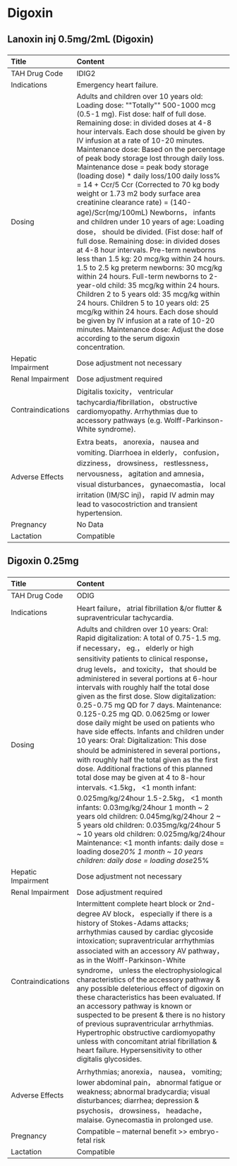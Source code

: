 # Digoxin

## Lanoxin inj 0.5mg/2mL (Digoxin)

##### 

| Title              | Content                                                                                                                                                                                                                                                                                                                                                                                                                                                                                                                                                                                                                                                                                                                                                                                                                                                                                                                                                                                                                                                                                                                                                                                                         |
|:-------------------|:----------------------------------------------------------------------------------------------------------------------------------------------------------------------------------------------------------------------------------------------------------------------------------------------------------------------------------------------------------------------------------------------------------------------------------------------------------------------------------------------------------------------------------------------------------------------------------------------------------------------------------------------------------------------------------------------------------------------------------------------------------------------------------------------------------------------------------------------------------------------------------------------------------------------------------------------------------------------------------------------------------------------------------------------------------------------------------------------------------------------------------------------------------------------------------------------------------------|
| TAH Drug Code      | IDIG2                                                                                                                                                                                                                                                                                                                                                                                                                                                                                                                                                                                                                                                                                                                                                                                                                                                                                                                                                                                                                                                                                                                                                                                                           |
| Indications        | Emergency heart failure.                                                                                                                                                                                                                                                                                                                                                                                                                                                                                                                                                                                                                                                                                                                                                                                                                                                                                                                                                                                                                                                                                                                                                                                        |
| Dosing             | Adults and children over 10 years old: Loading dose: ""Totally"" 500-1000 mcg (0.5-1 mg). Fist dose: half of full dose. Remaining dose: in divided doses at 4-8 hour intervals. Each dose should be given by IV infusion at a rate of 10-20 minutes. Maintenance dose: Based on the percentage of peak body storage lost through daily loss. Maintenance dose = peak body storage (loading dose) * daily loss/100 daily loss% = 14 + Ccr/5 Ccr (Corrected to 70 kg body weight or 1.73 m2 body surface area creatinine clearance rate) = (140-age)/Scr(mg/100mL) Newborns， infants and children under 10 years of age: Loading dose， should be divided. (Fist dose: half of full dose. Remaining dose: in divided doses at 4-8 hour intervals. Pre-term newborns less than 1.5 kg: 20 mcg/kg within 24 hours. 1.5 to 2.5 kg preterm newborns: 30 mcg/kg within 24 hours. Full-term newborns to 2-year-old child: 35 mcg/kg within 24 hours. Children 2 to 5 years old: 35 mcg/kg within 24 hours. Children 5 to 10 years old: 25 mcg/kg within 24 hours. Each dose should be given by IV infusion at a rate of 10-20 minutes. Maintenance dose: Adjust the dose according to the serum digoxin concentration. |
| Hepatic Impairment | Dose adjustment not necessary                                                                                                                                                                                                                                                                                                                                                                                                                                                                                                                                                                                                                                                                                                                                                                                                                                                                                                                                                                                                                                                                                                                                                                                   |
| Renal Impairment   | Dose adjustment required                                                                                                                                                                                                                                                                                                                                                                                                                                                                                                                                                                                                                                                                                                                                                                                                                                                                                                                                                                                                                                                                                                                                                                                        |
| Contraindications  | Digitalis toxicity， ventricular tachycardia/fibrillation， obstructive cardiomyopathy. Arrhythmias due to accessory pathways (e.g. Wolff-Parkinson-White syndrome).                                                                                                                                                                                                                                                                                                                                                                                                                                                                                                                                                                                                                                                                                                                                                                                                                                                                                                                                                                                                                                            |
| Adverse Effects    | Extra beats， anorexia， nausea and vomiting. Diarrhoea in elderly， confusion， dizziness， drowsiness， restlessness， nervousness， agitation and amnesia， visual disturbances， gynaecomastia， local irritation (IM/SC inj)， rapid IV admin may lead to vasocostriction and transient hypertension.                                                                                                                                                                                                                                                                                                                                                                                                                                                                                                                                                                                                                                                                                                                                                                                                                                                                                                      |
| Pregnancy          | No Data                                                                                                                                                                                                                                                                                                                                                                                                                                                                                                                                                                                                                                                                                                                                                                                                                                                                                                                                                                                                                                                                                                                                                                                                         |
| Lactation          | Compatible                                                                                                                                                                                                                                                                                                                                                                                                                                                                                                                                                                                                                                                                                                                                                                                                                                                                                                                                                                                                                                                                                                                                                                                                      |

## Digoxin 0.25mg

##### 

| Title              | Content                                                                                                                                                                                                                                                                                                                                                                                                                                                                                                                                                                                                                                                                                                                                                                                                                                                                                                                                                                                                                                                                                                                      |
|:-------------------|:-----------------------------------------------------------------------------------------------------------------------------------------------------------------------------------------------------------------------------------------------------------------------------------------------------------------------------------------------------------------------------------------------------------------------------------------------------------------------------------------------------------------------------------------------------------------------------------------------------------------------------------------------------------------------------------------------------------------------------------------------------------------------------------------------------------------------------------------------------------------------------------------------------------------------------------------------------------------------------------------------------------------------------------------------------------------------------------------------------------------------------|
| TAH Drug Code      | ODIG                                                                                                                                                                                                                                                                                                                                                                                                                                                                                                                                                                                                                                                                                                                                                                                                                                                                                                                                                                                                                                                                                                                         |
| Indications        | Heart failure， atrial fibrillation &/or flutter & supraventricular tachycardia.                                                                                                                                                                                                                                                                                                                                                                                                                                                                                                                                                                                                                                                                                                                                                                                                                                                                                                                                                                                                                                             |
| Dosing             | Adults and children over 10 years: Oral: Rapid digitalization: A total of 0.75-1.5 mg. if necessary， eg.， elderly or high sensitivity patients to clinical response， drug levels， and toxicity， that should be administered in several portions at 6-hour intervals with roughly half the total dose given as the first dose. Slow digitalization: 0.25-0.75 mg QD for 7 days. Maintenance: 0.125-0.25 mg QD. 0.0625mg or lower dose daily might be used on patients who have side effects. Infants and children under 10 years: Oral: Digitalization: This dose should be administered in several portions， with roughly half the total given as the first dose. Additional fractions of this planned total dose may be given at 4 to 8-hour intervals. <1.5kg， <1 month infant: 0.025mg/kg/24hour 1.5-2.5kg， <1 month infants: 0.03mg/kg/24hour 1 month ~ 2 years old children: 0.045mg/kg/24hour 2 ~ 5 years old children: 0.035mg/kg/24hour 5 ~ 10 years old children: 0.025mg/kg/24hour Maintenance: <1 month infants: daily dose = loading dose*20% 1 month ~ 10 years children: daily dose = loading dose*25% |
| Hepatic Impairment | Dose adjustment not necessary                                                                                                                                                                                                                                                                                                                                                                                                                                                                                                                                                                                                                                                                                                                                                                                                                                                                                                                                                                                                                                                                                                |
| Renal Impairment   | Dose adjustment required                                                                                                                                                                                                                                                                                                                                                                                                                                                                                                                                                                                                                                                                                                                                                                                                                                                                                                                                                                                                                                                                                                     |
| Contraindications  | Intermittent complete heart block or 2nd-degree AV block， especially if there is a history of Stokes-Adams attacks; arrhythmias caused by cardiac glycoside intoxication; supraventricular arrhythmias associated with an accessory AV pathway， as in the Wolff-Parkinson-White syndrome， unless the electrophysiological characteristics of the accessory pathway & any possible deleterious effect of digoxin on these characteristics has been evaluated. If an accessory pathway is known or suspected to be present & there is no history of previous supraventricular arrhythmias. Hypertrophic obstructive cardiomyopathy unless with concomitant atrial fibrillation & heart failure. Hypersensitivity to other digitalis glycosides.                                                                                                                                                                                                                                                                                                                                                                             |
| Adverse Effects    | Arrhythmias; anorexia， nausea， vomiting; lower abdominal pain， abnormal fatigue or weakness; abnormal bradycardia; visual disturbances; diarrhea; depression & psychosis， drowsiness， headache， malaise. Gynecomastia in prolonged use.                                                                                                                                                                                                                                                                                                                                                                                                                                                                                                                                                                                                                                                                                                                                                                                                                                                                                |
| Pregnancy          | Compatible – maternal benefit >> embryo-fetal risk                                                                                                                                                                                                                                                                                                                                                                                                                                                                                                                                                                                                                                                                                                                                                                                                                                                                                                                                                                                                                                                                           |
| Lactation          | Compatible                                                                                                                                                                                                                                                                                                                                                                                                                                                                                                                                                                                                                                                                                                                                                                                                                                                                                                                                                                                                                                                                                                                   |

